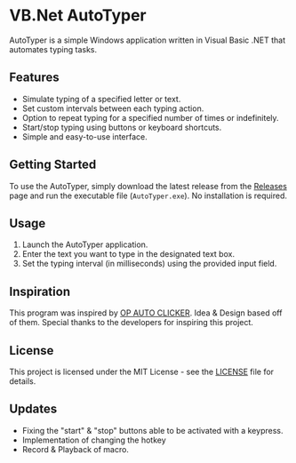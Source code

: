 # VB.Net AutoTyper

AutoTyper is a simple Windows application written in Visual Basic .NET that automates typing tasks. 

## Features

- Simulate typing of a specified letter or text.
- Set custom intervals between each typing action.
- Option to repeat typing for a specified number of times or indefinitely.
- Start/stop typing using buttons or keyboard shortcuts.
- Simple and easy-to-use interface.

## Getting Started

To use the AutoTyper, simply download the latest release from the [Releases](https://github.com/Kermit1246/AutoTyper/releases/tag/release) page and run the executable file (`AutoTyper.exe`). No installation is required.

## Usage

1. Launch the AutoTyper application.
2. Enter the text you want to type in the designated text box.
3. Set the typing interval (in milliseconds) using the provided input field.

## Inspiration

This program was inspired by [OP AUTO CLICKER](https://www.opautoclicker.com/). Idea & Design based off of them.
Special thanks to the developers for inspiring this project.

## License

This project is licensed under the MIT License - see the [LICENSE](LICENSE) file for details.

## Updates 
- Fixing the "start" & "stop" buttons able to be activated with a keypress.
- Implementation of changing the hotkey
- Record & Playback of macro.
